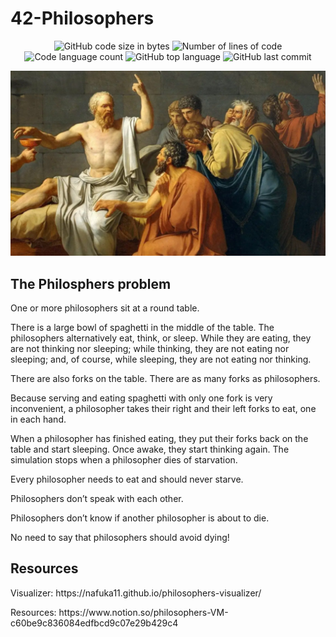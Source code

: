 # 42-Philosophers

<p align="center">
	<img alt="GitHub code size in bytes" src="https://img.shields.io/github/languages/code-size/ailopez-o/42Barcelona-philosophers?color=lightblue" />
	<img alt="Number of lines of code" src="https://img.shields.io/tokei/lines/github/ailopez-o/42Barcelona-philosophers?color=critical" />
	<img alt="Code language count" src="https://img.shields.io/github/languages/count/ailopez-o/42Barcelona-philosophers?color=yellow" />
	<img alt="GitHub top language" src="https://img.shields.io/github/languages/top/ailopez-o/42Barcelona-philosophers?color=blue" />
	<img alt="GitHub last commit" src="https://img.shields.io/github/last-commit/ailopez-o/42Barcelona-philosophers?color=green" />
</p>

<p align="center">
	<img src="https://raw.githubusercontent.com/ailopez-o/42Barcelona-Philosophers/main/img/philo_img.jpg" />
	
</p>

## The Philosphers problem

<p>One or more philosophers sit at a round table.</p>
<p>There is a large bowl of spaghetti in the middle of the table.
The philosophers alternatively eat, think, or sleep. While they are eating, they are not thinking nor sleeping; while thinking, they are not eating nor sleeping; and, of course, while sleeping, they are not eating nor thinking.</p>
<p>There are also forks on the table. There are as many forks as philosophers.</p>
<p>Because serving and eating spaghetti with only one fork is very inconvenient, a
philosopher takes their right and their left forks to eat, one in each hand.</p>
<p>When a philosopher has finished eating, they put their forks back on the table and start sleeping. Once awake, they start thinking again. The simulation stops when a philosopher dies of starvation.</p>
<p>Every philosopher needs to eat and should never starve.</p>
<p>Philosophers don’t speak with each other.</p>
<p>Philosophers don’t know if another philosopher is about to die.</p>
<p>No need to say that philosophers should avoid dying!</p>






## Resources

<p>Visualizer: https://nafuka11.github.io/philosophers-visualizer/</p>
<p>Resources: https://www.notion.so/philosophers-VM-c60be9c836084edfbcd9c07e29b429c4</p>
